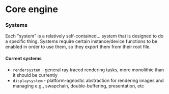 # Core engine

### Systems
Each "system" is a relatively self-contained... system that is designed to do a specific thing.
Systems require certain instance/device functions to be enabled in order to use them, so they export them from their root file.

#### Current systems
* `rendersystem` - general ray traced rendering tasks, more monolithic than it should be currently
* `displaysystem` - platform-agnostic abstraction for rendering images and managing e.g., swapchain, double-buffering, presentation, etc


